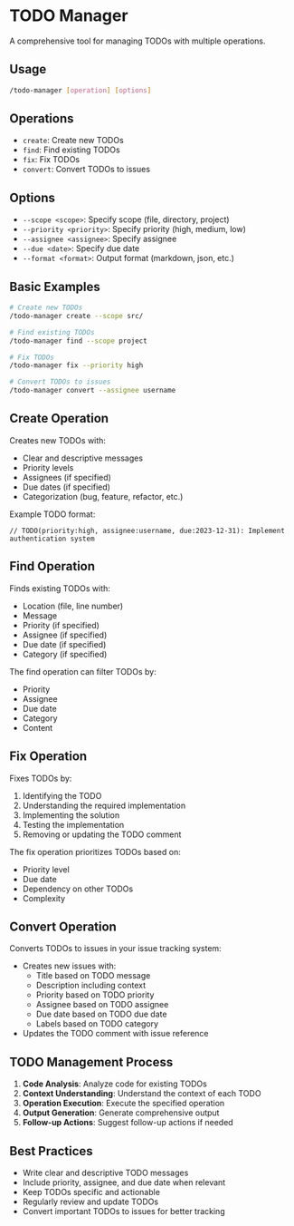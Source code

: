 # TODO Manager

A comprehensive tool for managing TODOs with multiple operations.

## Usage

```bash
/todo-manager [operation] [options]
```

## Operations

- `create`: Create new TODOs
- `find`: Find existing TODOs
- `fix`: Fix TODOs
- `convert`: Convert TODOs to issues

## Options

- `--scope <scope>`: Specify scope (file, directory, project)
- `--priority <priority>`: Specify priority (high, medium, low)
- `--assignee <assignee>`: Specify assignee
- `--due <date>`: Specify due date
- `--format <format>`: Output format (markdown, json, etc.)

## Basic Examples

```bash
# Create new TODOs
/todo-manager create --scope src/

# Find existing TODOs
/todo-manager find --scope project

# Fix TODOs
/todo-manager fix --priority high

# Convert TODOs to issues
/todo-manager convert --assignee username
```

## Create Operation

Creates new TODOs with:
- Clear and descriptive messages
- Priority levels
- Assignees (if specified)
- Due dates (if specified)
- Categorization (bug, feature, refactor, etc.)

Example TODO format:
```
// TODO(priority:high, assignee:username, due:2023-12-31): Implement authentication system
```

## Find Operation

Finds existing TODOs with:
- Location (file, line number)
- Message
- Priority (if specified)
- Assignee (if specified)
- Due date (if specified)
- Category (if specified)

The find operation can filter TODOs by:
- Priority
- Assignee
- Due date
- Category
- Content

## Fix Operation

Fixes TODOs by:
1. Identifying the TODO
2. Understanding the required implementation
3. Implementing the solution
4. Testing the implementation
5. Removing or updating the TODO comment

The fix operation prioritizes TODOs based on:
- Priority level
- Due date
- Dependency on other TODOs
- Complexity

## Convert Operation

Converts TODOs to issues in your issue tracking system:
- Creates new issues with:
  - Title based on TODO message
  - Description including context
  - Priority based on TODO priority
  - Assignee based on TODO assignee
  - Due date based on TODO due date
  - Labels based on TODO category
- Updates the TODO comment with issue reference

## TODO Management Process

1. **Code Analysis**: Analyze code for existing TODOs
2. **Context Understanding**: Understand the context of each TODO
3. **Operation Execution**: Execute the specified operation
4. **Output Generation**: Generate comprehensive output
5. **Follow-up Actions**: Suggest follow-up actions if needed

## Best Practices

- Write clear and descriptive TODO messages
- Include priority, assignee, and due date when relevant
- Keep TODOs specific and actionable
- Regularly review and update TODOs
- Convert important TODOs to issues for better tracking